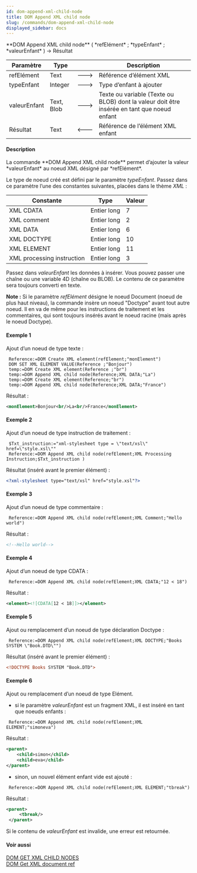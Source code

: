 ```yaml
---
id: dom-append-xml-child-node
title: DOM Append XML child node
slug: /commands/dom-append-xml-child-node
displayed_sidebar: docs
---
```


<!--REF #_command_.DOM Append XML child node.Syntax-->**DOM Append XML child node** ( *refElément* ; *typeEnfant* ; *valeurEnfant* ) -> Résultat<!-- END REF-->
<!--REF #_command_.DOM Append XML child node.Params-->
| Paramètre | Type |  | Description |
| --- | --- | --- | --- |
| refElément | Text | &#x1F852; | Référence d’élément XML |
| typeEnfant | Integer | &#x1F852; | Type d’enfant à ajouter |
| valeurEnfant | Text, Blob | &#x1F852; | Texte ou variable (Texte ou BLOB) dont la valeur doit être insérée en tant que noeud enfant |
| Résultat | Text | &#x1F850; | Référence de l’élément XML enfant |

<!-- END REF-->

#### Description 

<!--REF #_command_.DOM Append XML child node.Summary-->La commande **DOM Append XML child node** permet d’ajouter la valeur *valeurEnfant* au noeud XML désigné par *refElément*.<!-- END REF--> 

Le type de noeud créé est défini par le paramètre *typeEnfant*. Passez dans ce paramètre l’une des constantes suivantes, placées dans le thème *XML* :  

| Constante                  | Type        | Valeur |
| -------------------------- | ----------- | ------ |
| XML CDATA                  | Entier long | 7      |
| XML comment                | Entier long | 2      |
| XML DATA                   | Entier long | 6      |
| XML DOCTYPE                | Entier long | 10     |
| XML ELEMENT                | Entier long | 11     |
| XML processing instruction | Entier long | 3      |

Passez dans *valeurEnfant* les données à insérer. Vous pouvez passer une chaîne ou une variable 4D (chaîne ou BLOB). Le contenu de ce paramètre sera toujours converti en texte. 

**Note :** Si le paramètre *refElément* désigne le noeud Document (noeud de plus haut niveau), la commande insère un noeud "Doctype" avant tout autre noeud. Il en va de même pour les instructions de traitement et les commentaires, qui sont toujours insérés avant le noeud racine (mais après le noeud Doctype). 

#### Exemple 1 

Ajout d’un noeud de type texte :

```4d
 Reference:=DOM Create XML element(refElement;"monElement")
 DOM SET XML ELEMENT VALUE(Reference ;"Bonjour")
 temp:=DOM Create XML element(Reference ;"br")
 temp:=DOM Append XML child node(Reference;XML DATA;"La")
 temp:=DOM Create XML element(Reference;"br")
 temp:=DOM Append XML child node(Reference;XML DATA;"France")
```

Résultat :  

```XML
<monElement>Bonjour<br/>La<br/>France</monElement> 
```

#### Exemple 2 

Ajout d’un noeud de type instruction de traitement :

```4d
 $Txt_instruction:="xml-stylesheet type = \"text/xsl\" href=\"style.xsl\""
 Reference:=DOM Append XML child node(refElement;XML Processing Instruction;$Txt_instruction )
```

Résultat (inséré avant le premier élément) :  

```XML
<?xml-stylesheet type="text/xsl" href="style.xsl"?> 
```

#### Exemple 3 

Ajout d’un noeud de type commentaire :

```4d
 Reference:=DOM Append XML child node(refElement;XML Comment;"Hello world")
```

Résultat :  

```XML
<!--Hello world-->
```

#### Exemple 4 

Ajout d’un noeud de type CDATA :

```4d
 Reference:=DOM Append XML child node(refElement;XML CDATA;"12 < 18")
```

Résultat :  

```XML
<element><![CDATA[12 < 18]]></element>
```

#### Exemple 5 

Ajout ou remplacement d’un noeud de type déclaration Doctype :

```4d
 Reference:=DOM Append XML child node(refElement;XML DOCTYPE;"Books SYSTEM \"Book.DTD\"")
```

Résultat (inséré avant le premier élément) :  

```XML
<!DOCTYPE Books SYSTEM "Book.DTD">
```

#### Exemple 6 

Ajout ou remplacement d’un noeud de type Elément.

* si le paramètre *valeurEnfant* est un fragment XML, il est inséré en tant que noeuds enfants :  
```4d  
 Reference:=DOM Append XML child node(refElement;XML ELEMENT;"simoneva")  
```  
    
Résultat :  
```XML  
<parent>  
    <child>simon</child>  
    <child>eva</child>  
</parent>  
```
* sinon, un nouvel élément enfant vide est ajouté :  
```4d  
 Reference:=DOM Append XML child node(refElement;XML ELEMENT;"tbreak")  
```  
    
Résultat :  
```XML  
<parent>  
     <tbreak/>  
 </parent>  
```

Si le contenu de *valeurEnfant* est invalide, une erreur est retournée. 

#### Voir aussi 

[DOM GET XML CHILD NODES](dom-get-xml-child-nodes.md)  
[DOM Get XML document ref](dom-get-xml-document-ref.md)  